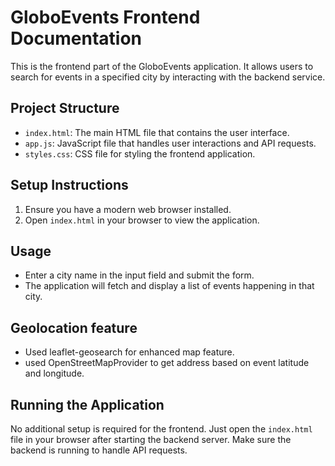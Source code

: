 # GloboEvents Frontend Documentation

This is the frontend part of the GloboEvents application. It allows users to search for events in a specified city by interacting with the backend service.

## Project Structure

- `index.html`: The main HTML file that contains the user interface.
- `app.js`: JavaScript file that handles user interactions and API requests.
- `styles.css`: CSS file for styling the frontend application.

## Setup Instructions

1. Ensure you have a modern web browser installed.
2. Open `index.html` in your browser to view the application.

## Usage

- Enter a city name in the input field and submit the form.
- The application will fetch and display a list of events happening in that city.

## Geolocation feature
- Used leaflet-geosearch for enhanced map feature.
- used OpenStreetMapProvider to get address based on event latitude and longitude.

## Running the Application

No additional setup is required for the frontend. Just open the `index.html` file in your browser after starting the backend server. Make sure the backend is running to handle API requests.